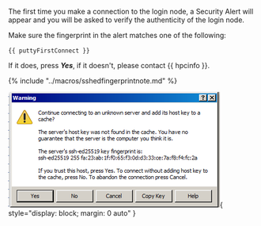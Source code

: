 The first time you make a connection to the login node, a Security
Alert will appear and you will be asked to verify the authenticity of the
login node.

Make sure the fingerprint in the alert matches one of the following:
<pre><code>{{ puttyFirstConnect }}</code></pre>

If it does, press ***Yes***, if it doesn't, please contact {{ hpcinfo }}.

{% include "../macros/sshedfingerprintnote.md" %}

![image](../img/ch2-putty-verify-authenticity.png){ style="display: block; margin: 0 auto" }
